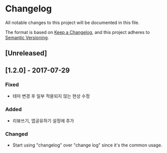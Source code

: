 # Changelog
All notable changes to this project will be documented in this file.

The format is based on [Keep a Changelog](https://keepachangelog.com/en/1.0.0/),
and this project adheres to [Semantic Versioning](https://semver.org/spec/v2.0.0.html).

## [Unreleased]

## [1.2.0] - 2017-07-29
### Fixed
- 테마 변경 후 일부 적용되지 않는 현상 수정

### Added
- 리뷰쓰기, 앱공유하기 설정에 추가

### Changed
- Start using "changelog" over "change log" since it's the common usage.



[1.1.1]: https://github.com/smok95/fdecibel
